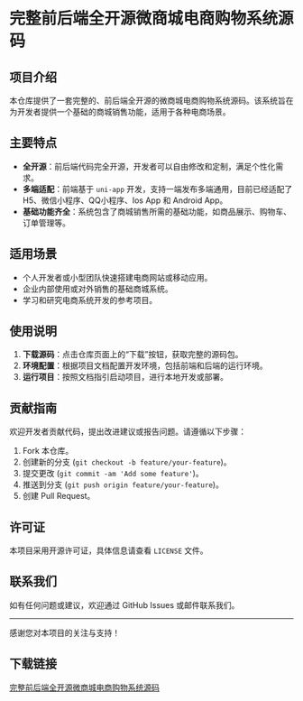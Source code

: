 # 完整前后端全开源微商城电商购物系统源码

## 项目介绍

本仓库提供了一套完整的、前后端全开源的微商城电商购物系统源码。该系统旨在为开发者提供一个基础的商城销售功能，适用于各种电商场景。

## 主要特点

- **全开源**：前后端代码完全开源，开发者可以自由修改和定制，满足个性化需求。
- **多端适配**：前端基于 `uni-app` 开发，支持一端发布多端通用，目前已经适配了 H5、微信小程序、QQ小程序、Ios App 和 Android App。
- **基础功能齐全**：系统包含了商城销售所需的基础功能，如商品展示、购物车、订单管理等。

## 适用场景

- 个人开发者或小型团队快速搭建电商网站或移动应用。
- 企业内部使用或对外销售的基础商城系统。
- 学习和研究电商系统开发的参考项目。

## 使用说明

1. **下载源码**：点击仓库页面上的“下载”按钮，获取完整的源码包。
2. **环境配置**：根据项目文档配置开发环境，包括前端和后端的运行环境。
3. **运行项目**：按照文档指引启动项目，进行本地开发或部署。

## 贡献指南

欢迎开发者贡献代码，提出改进建议或报告问题。请遵循以下步骤：

1. Fork 本仓库。
2. 创建新的分支 (`git checkout -b feature/your-feature`)。
3. 提交更改 (`git commit -am 'Add some feature'`)。
4. 推送到分支 (`git push origin feature/your-feature`)。
5. 创建 Pull Request。

## 许可证

本项目采用开源许可证，具体信息请查看 `LICENSE` 文件。

## 联系我们

如有任何问题或建议，欢迎通过 GitHub Issues 或邮件联系我们。

---

感谢您对本项目的关注与支持！

## 下载链接

[完整前后端全开源微商城电商购物系统源码](https://pan.quark.cn/s/8558bba1d641)